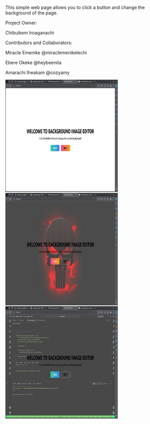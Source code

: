 This simple web page allows you to click a button and change the background of the page.


Project Owner:


Chibuikem Iroaganachi


Contributors and Collaborators:


Miracle Emenike @miraclemenikelechi


Ebere Okeke @heybeenita


Amarachi Iheakam @cozyamy




<p>
<img src="./assets/Screenshot (16).png" width=350 height=350 />
<img src="./assets/Screenshot (15).png" width=350 height=350 />
<img src="./assets/Screenshot (14).png" width=350 height=350 />
</p>

